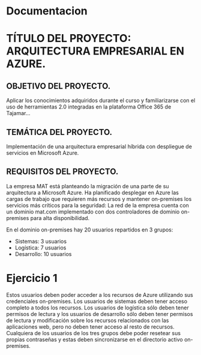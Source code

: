 # Documentacion
# TÍTULO DEL PROYECTO: ARQUITECTURA EMPRESARIAL EN AZURE.
## OBJETIVO DEL PROYECTO.

 Aplicar los conocimientos adquiridos durante el curso y familiarizarse con el uso de
herramientas 2.0 integradas en la plataforma Office 365 de Tajamar…

## TEMÁTICA DEL PROYECTO.

 Implementación de una arquitectura empresarial híbrida con despliegue de servicios en
Microsoft Azure.

## REQUISITOS DEL PROYECTO.

 La empresa MAT está planteando la migración de una parte de su arquitectura a Microsoft
Azure. Ha planificado desplegar en Azure las cargas de trabajo que requieren más recursos y mantener
on-premises los servicios más críticos para la seguridad:
La red de la empresa cuenta con un dominio mat.com implementado con dos controladores
de dominio on-premises para alta disponibilidad.

En el dominio on-premises hay 20 usuarios repartidos en 3 grupos:
- Sistemas:  3 usuarios
- Logística: 7 usuarios
- Desarrollo: 10 usuarios

# Ejercicio 1

Estos usuarios deben poder acceder a los recursos de Azure utilizando sus credenciales
on-premises. Los usuarios de sistemas deben tener acceso completo a todos los
recursos. Los usuarios de logística sólo deben tener permisos de lectura y los usuarios
de desarrollo sólo deben tener permisos de lectura y modificación sobre los recursos
relacionados con las aplicaciones web, pero no deben tener acceso al resto de
recursos. Cualquiera de los usuarios de los tres grupos debe poder resetear sus propias
contraseñas y estas deben sincronizarse en el directorio activo on-premises.
